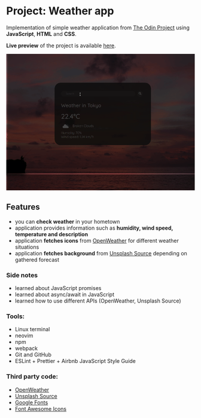 # Project: Weather app

Implementation of simple weather application from [The Odin Project](https://www.theodinproject.com/paths/full-stack-javascript/courses/javascript/lessons/weather-app) using **JavaScript**, **HTML** and **CSS**.

**Live preview** of the project is available [here](https://alternateved.github.io/weather-app/).

![Demo](./dist/assets/peek.gif)

## **Features**

- you can **check weather** in your hometown
- application provides information such as **humidity, wind speed, temperature and description**
- application **fetches icons** from [OpenWeather](https://openweathermap.org/) for different weather situations
- application **fetches background** from [Unsplash Source](https://source.unsplash.com/) depending on gathered forecast

### **Side notes**

- learned about JavaScript promises
- learned about async/await in JavaScript
- learned how to use different APIs (OpenWeather, Unsplash Source)

### **Tools:**

- Linux terminal
- neovim
- npm
- webpack
- Git and GitHub
- ESLint + Prettier + Airbnb JavaScript Style Guide

### **Third party code:**

- [OpenWeather](https://openweathermap.org/)
- [Unsplash Source](https://source.unsplash.com/)
- [Google Fonts](https://fonts.google.com/)
- [Font Awesome Icons](https://fontawesome.com/)
